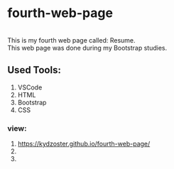 # fourth-web-page
<br>
This is my fourth web page called: Resume.<br>
This web page was done during my Bootstrap studies.<br>

## Used Tools:
1. VSCode
2. HTML
3. Bootstrap
4. CSS

### view:
1. https://kydzoster.github.io/fourth-web-page/
2. 
3. 
